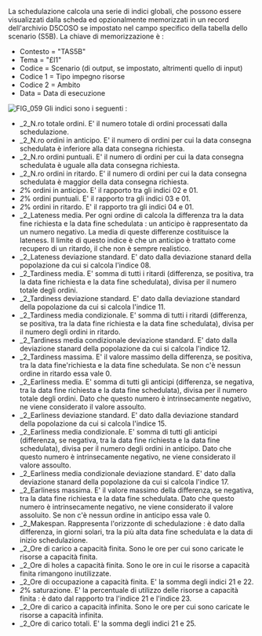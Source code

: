 La schedulazione calcola una serie di indici globali, che possono essere visualizzati dalla scheda ed opzionalmente memorizzati in un record dell'archivio D5COSO se impostato nel campo specifico della tabella dello scenario (S5B).
La chiave di memorizzazione è : 
-  Contesto = "TAS5B"
-  Tema = "£I1"
-  Codice = Scenario (di output, se impostato, altrimenti quello di input)
-  Codice 1 = Tipo impegno risorse
-  Codice 2 = Ambito
-  Data = Data di esecuzione

![FIG_059](http://localhost:3000/immagini/MBDOC_OPE-S5IRIS_IND/FIG_059.png)
Gli indici sono i seguenti : 

 - _2_N.ro totale ordini. E' il numero totale di ordini processati dalla schedulazione.
 - _2_N.ro ordini in anticipo. E' il numero di ordini per cui la data consegna schedulata è inferiore alla data consegna richiesta.
 - _2_N.ro ordini puntuali. E' il numero di ordini per cui la data consegna schedulata è uguale alla data consegna richiesta.
 - _2_N.ro ordini in ritardo. E' il numero di ordini per cui la data consegna schedulata è maggior della data consegna richiesta.
 - _2_% ordini in anticipo. E' il rapporto tra gli indici 02 e 01.
 - _2_% ordini puntuali. E' il rapporto tra gli indici 03 e 01.
 - _2_% ordini in ritardo. E' il rapporto tra gli indici 04 e 01.
 - _2_Lateness media. Per ogni ordine di calcola la differenza tra la data fine richiesta e la data fine schedulata :  un anticipo è rappresentato da un numero negativo. La media di queste differenze costituisce la lateness. Il limite di questo indice è che un anticipo è trattato come recupero di un ritardo, il che non è sempre realistico.
 - _2_Lateness deviazione standard. E' dato dalla deviazione stanard della popolazione da cui si calcola l'indice 08.
 - _2_Tardiness media. E' somma di tutti i ritardi (differenza, se positiva, tra la data fine richiesta e la data fine schedulata), divisa per il numero totale degli ordini.
 - _2_Tardiness deviazione standard. E' dato dalla deviazione standard della popolazione da cui si calcola l'indice 11.
 - _2_Tardiness media condizionale. E' somma di tutti i ritardi (differenza, se positiva, tra la data fine richiesta e la data fine schedulata), divisa per il numero degli ordini in ritardo.
 - _2_Tardiness media condizionale deviazione standard. E' dato dalla deviazione stanard della popolazione da cui si calcola l'indice 12.
 - _2_Tardiness massima. E' il valore massimo della differenza, se positiva, tra la data fine'richiesta e la data fine schedulata. Se non c'è nessun ordine in ritardo essa vale 0.
 - _2_Earliness media. E' somma di tutti gli anticipi (differenza, se negativa, tra la data fine richiesta e la data fine schedulata), divisa per il numero totale degli ordini. Dato che questo numero è intrinsecamente negativo, ne viene considerato il valore assoulto.
 - _2_Earliness deviazione standard. E' dato dalla deviazione standard della popolazione da cui si calcola l'indice 15.
 - _2_Earliness media condizionale. E' somma di tutti gli anticipi (differenza, se negativa, tra la data fine richiesta e la data fine schedulata), divisa per il numero degli ordini in anticipo. Dato che questo numero è intrinsecamente negativo, ne viene considerato il valore assoulto.
 - _2_Earliness media condizionale deviazione standard. E' dato dalla deviazione stanard della popolazione da cui si calcola l'indice 17.
 - _2_Earliness massima. E' il valore massimo della differenza, se negativa, tra la data fine richiesta e la data fine schedulata. Dato che questo numero è intrinsecamente negativo, ne viene considerato il valore assoluito. Se non c'è nessun ordine in anticipo essa vale 0.
 - _2_Makespan. Rappresenta l'orizzonte di schedulazione :  è dato dalla differenza, in giorni solari, tra la più alta data fine schedulata e la data di inizio schedulazione.
 - _2_Ore di carico a capacità finita. Sono le ore per cui sono caricate le risorse a capacità finita.
 - _2_Ore di holes a capacità finita. Sono le ore in cui le risorse a capacità finita rimangono inutilizzate.
 - _2_Ore di occupazione a capacità finita. E' la somma degli indici 21 e 22.
 - _2_% saturazione. E' la percentuale di utilizzo delle risorse a capacità finita :  è dato dal rapporto tra l'indice 21 e l'indice 23.
 - _2_Ore di carico a capacità infinita. Sono le ore per cui sono caricate le risorse a capacità infinita.
 - _2_Ore di carico totali. E' la somma degli indici 21 e 25.

